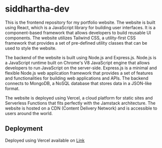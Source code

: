 
# siddhartha-dev

This is the frontend repository for my portfolio website. The website is built using React, which is a JavaScript library for building user interfaces. It is a component-based framework that allows developers to build reusable UI components. The website utilizes Tailwind CSS, a utility-first CSS framework that provides a set of pre-defined utility classes that can be used to style the website. 

The backend of the website is built using Node.js and Express.js. Node.js is a JavaScript runtime built on Chrome's V8 JavaScript engine that allows developers to run JavaScript on the server-side. Express.js is a minimal and flexible Node.js web application framework that provides a set of features and functionalities for building web applications and APIs. The backend connects to MongoDB, a NoSQL database that stores data in a JSON-like format.

The website is deployed using Vercel, a cloud platform for static sites and Serverless Functions that fits perfectly with the Jamstack architecture. The website is hosted on a CDN (Content Delivery Network) and is accessible to users around the world.


## Deployment 

Deployed using Vercel available on [Link](https://siddhartha-dev.vercel.app/)